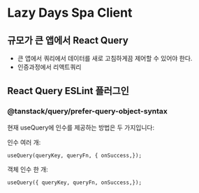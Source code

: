 # Lazy Days Spa Client

## 규모가 큰 앱에서 React Query

- 큰 앱에서 쿼리에서 데이터를 새로 고침하게끔 제어할 수 있어야 한다.
- 인증과정에서 리액트쿼리

## React Query ESLint 플러그인

### @tanstack/query/prefer-query-object-syntax

현재 useQuery에 인수를 제공하는 방법은 두 가지입니다:

인수 여러 개:

```
useQuery(queryKey, queryFn, { onSuccess,});
```

객체 인수 한 개:

```
useQuery({ queryKey, queryFn, onSuccess,});
```
